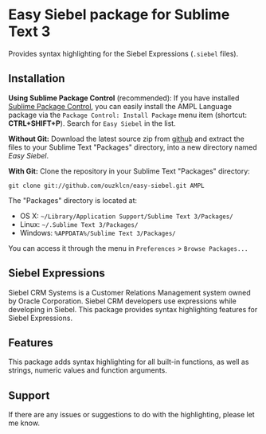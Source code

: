 # Easy Siebel package for Sublime Text 3

Provides syntax highlighting for the Siebel Expressions (`.siebel` files).

## Installation

**Using Sublime Package Control** (recommended): If you have installed [Sublime Package Control](http://wbond.net/sublime_packages/package_control), you can easily install the AMPL Language package via the `Package Control: Install Package` menu item (shortcut: **CTRL+SHIFT+P**). Search for `Easy Siebel` in the list.

**Without Git:** Download the latest source zip from [github](https://github.com/ouzklcn/easy-siebel/tarball/master) and extract the files to your Sublime Text "Packages" directory, into a new directory named *Easy Siebel*.

**With Git:** Clone the repository in your Sublime Text "Packages" directory:

    git clone git://github.com/ouzklcn/easy-siebel.git AMPL

The "Packages" directory is located at:

* OS X:
    `~/Library/Application Support/Sublime Text 3/Packages/`
* Linux:
    `~/.Sublime Text 3/Packages/`
* Windows:
    `%APPDATA%/Sublime Text 3/Packages/`

You can access it through the menu in `Preferences` > `Browse Packages...`

## Siebel Expressions

Siebel CRM Systems is a Customer Relations Management system owned by Oracle Corporation. Siebel CRM developers use expressions while developing in Siebel. This package provides syntax highlighting features for Siebel Expressions.


## Features

This package adds syntax highlighting for all built-in functions, as well as strings, numeric values and function arguments.


## Support

If there are any issues or suggestions to do with the highlighting, please let me know.
